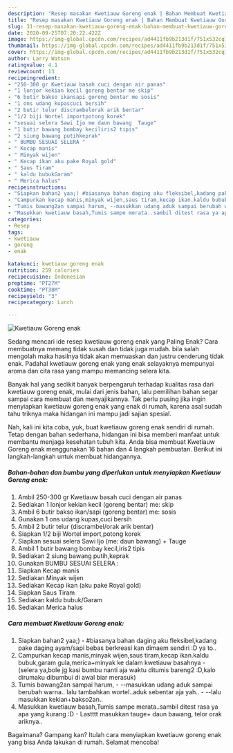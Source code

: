 ```yaml
---
description: "Resep masakan Kwetiauw Goreng enak | Bahan Membuat Kwetiauw Goreng enak Yang Paling Enak"
title: "Resep masakan Kwetiauw Goreng enak | Bahan Membuat Kwetiauw Goreng enak Yang Paling Enak"
slug: 31-resep-masakan-kwetiauw-goreng-enak-bahan-membuat-kwetiauw-goreng-enak-yang-paling-enak
date: 2020-09-25T07:20:22.422Z
image: https://img-global.cpcdn.com/recipes/ad4411fb9b213d1f/751x532cq70/kwetiauw-goreng-enak-foto-resep-utama.jpg
thumbnail: https://img-global.cpcdn.com/recipes/ad4411fb9b213d1f/751x532cq70/kwetiauw-goreng-enak-foto-resep-utama.jpg
cover: https://img-global.cpcdn.com/recipes/ad4411fb9b213d1f/751x532cq70/kwetiauw-goreng-enak-foto-resep-utama.jpg
author: Larry Watson
ratingvalue: 4.1
reviewcount: 13
recipeingredient:
- "250-300 gr Kwetiauw basah cuci dengan air panas"
- "1 lonjor kekian kecil goreng bentar me skip"
- "6 butir bakso ikansapi goreng bentar me sosis"
- "1 ons udang kupascuci bersih"
- "2 butir telur discrambelorak arik bentar"
- "1/2 biji Wortel importpotong korek"
- "sesuai selera Sawi Ijo me daun bawang  Tauge"
- "1 butir bawang bombay keciliris2 tipis"
- "2 siung bawang putihkeprak"
- " BUMBU SESUAI SELERA "
- " Kecap manis"
- " Minyak wijen"
- " Kecap ikan aku pake Royal gold"
- " Saus Tiram"
- " kaldu bubukGaram"
- " Merica halus"
recipeinstructions:
- "Siapkan bahan2 yaa;) #biasanya bahan daging aku fleksibel,kadang pake daging ayam/sapi bebas berkreasi kan dimaem sendiri :D ya to.."
- "Campurkan kecap manis,minyak wijen,saus tiram,kecap ikan.kaldu bubuk,garam gula,merica+minyak ke dalam kwetiauw basahnya (selera ya,bole jg kasi bumbu nanti aja waktu ditumis bareng2 :D,kalo dirumaku dibumbui di awal biar merasuk)"
- "Tumis bawang2an sampai harum, --masukkan udang aduk sampai berubah warna.. lalu tambahkan wortel..aduk sebentar aja yah.. --lalu masukkan kekian+bakso2an.."
- "Masukkan kwetiauw basah,Tumis sampe merata..sambil ditest rasa ya apa yang kurang :D Lastttt masukkan tauge+ daun bawang, telor orak ariknya.."
categories:
- Resep
tags:
- kwetiauw
- goreng
- enak

katakunci: kwetiauw goreng enak 
nutrition: 259 calories
recipecuisine: Indonesian
preptime: "PT27M"
cooktime: "PT38M"
recipeyield: "3"
recipecategory: Lunch

---
```



![Kwetiauw Goreng enak](https://img-global.cpcdn.com/recipes/ad4411fb9b213d1f/751x532cq70/kwetiauw-goreng-enak-foto-resep-utama.jpg)

Sedang mencari ide resep kwetiauw goreng enak yang Paling Enak? Cara membuatnya memang tidak susah dan tidak juga mudah. bila salah mengolah maka hasilnya tidak akan memuaskan dan justru cenderung tidak enak. Padahal kwetiauw goreng enak yang enak selayaknya mempunyai aroma dan cita rasa yang mampu memancing selera kita.



Banyak hal yang sedikit banyak berpengaruh terhadap kualitas rasa dari kwetiauw goreng enak, mulai dari jenis bahan, lalu pemilihan bahan segar sampai cara membuat dan menyajikannya. Tak perlu pusing jika ingin menyiapkan kwetiauw goreng enak yang enak di rumah, karena asal sudah tahu triknya maka hidangan ini mampu jadi sajian spesial.


Nah, kali ini kita coba, yuk, buat kwetiauw goreng enak sendiri di rumah. Tetap dengan bahan sederhana, hidangan ini bisa memberi manfaat untuk membantu menjaga kesehatan tubuh kita. Anda bisa membuat Kwetiauw Goreng enak menggunakan 16 bahan dan 4 langkah pembuatan. Berikut ini langkah-langkah untuk membuat hidangannya.

<!--inarticleads1-->

##### Bahan-bahan dan bumbu yang diperlukan untuk menyiapkan Kwetiauw Goreng enak:

1. Ambil 250-300 gr Kwetiauw basah cuci dengan air panas
1. Sediakan 1 lonjor kekian kecil (goreng bentar) me: skip
1. Ambil 6 butir bakso ikan/sapi (goreng bentar) me: sosis
1. Gunakan 1 ons udang kupas,cuci bersih
1. Ambil 2 butir telur (discrambel/orak arik bentar)
1. Siapkan 1/2 biji Wortel import,potong korek
1. Siapkan sesuai selera Sawi Ijo (me: daun bawang) + Tauge
1. Ambil 1 butir bawang bombay kecil,iris2 tipis
1. Sediakan 2 siung bawang putih,keprak
1. Gunakan  BUMBU SESUAI SELERA :
1. Siapkan  Kecap manis
1. Sediakan  Minyak wijen
1. Sediakan  Kecap ikan (aku pake Royal gold)
1. Siapkan  Saus Tiram
1. Sediakan  kaldu bubuk/Garam
1. Sediakan  Merica halus




<!--inarticleads2-->

##### Cara membuat Kwetiauw Goreng enak:

1. Siapkan bahan2 yaa;) - #biasanya bahan daging aku fleksibel,kadang pake daging ayam/sapi bebas berkreasi kan dimaem sendiri :D ya to..
1. Campurkan kecap manis,minyak wijen,saus tiram,kecap ikan.kaldu bubuk,garam gula,merica+minyak ke dalam kwetiauw basahnya - (selera ya,bole jg kasi bumbu nanti aja waktu ditumis bareng2 :D,kalo dirumaku dibumbui di awal biar merasuk)
1. Tumis bawang2an sampai harum, - --masukkan udang aduk sampai berubah warna.. lalu tambahkan wortel..aduk sebentar aja yah.. - --lalu masukkan kekian+bakso2an..
1. Masukkan kwetiauw basah,Tumis sampe merata..sambil ditest rasa ya apa yang kurang :D - Lastttt masukkan tauge+ daun bawang, telor orak ariknya..




Bagaimana? Gampang kan? Itulah cara menyiapkan kwetiauw goreng enak yang bisa Anda lakukan di rumah. Selamat mencoba!
